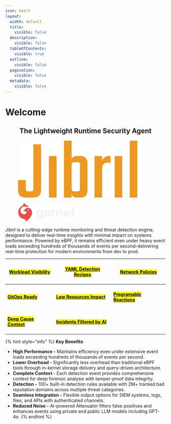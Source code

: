 ```yaml
---
icon: heart
layout:
  width: default
  title:
    visible: false
  description:
    visible: false
  tableOfContents:
    visible: true
  outline:
    visible: false
  pagination:
    visible: false
  metadata:
    visible: false
---
```


# Welcome

<h2 align="center">The Lightweight Runtime Security Agent</h2>

<figure><img src=".gitbook/assets/jibril-logo-simpler.png" alt="" width="375"><figcaption></figcaption></figure>

<figure><img src=".gitbook/assets/garnet.png" alt="" width="188"><figcaption></figcaption></figure>

Jibril is a cutting-edge runtime monitoring and threat detection engine, designed to deliver real-time insights with minimal impact on systems performance. Powered by eBPF, it remains efficient even under heavy event loads exceeding hundreds of thousands of events per second–delivering real-time protection for modern environments from dev to prod.

| <h4><a href="information/theory-behind/new-era.md"><mark style="color:$warning;"><strong>Workload Visibility</strong></mark></a></h4> | <h4><a href="customization/alchemies/"><mark style="color:$warning;">YAML Detection Recipes</mark></a></h4>                | <h4><a href="execution/network-policy.md"><mark style="color:$warning;">Network Policies</mark></a></h4>   |
| ------------------------------------------------------------------------------------------------------------------------------------- | -------------------------------------------------------------------------------------------------------------------------- | ---------------------------------------------------------------------------------------------------------- |
| <h4><a href="customization/reactions/configuration.md"><mark style="color:$warning;">GitOps Ready</mark></a></h4>                     | <h4><a href="information/theory-behind/architecture.md"><mark style="color:$warning;">Low Resources Impact</mark></a></h4> | <h4><a href="customization/reactions/"><mark style="color:$primary;">Programable Reactions</mark></a></h4> |
| <h4><a href="information/theory-behind/security-model.md"><mark style="color:$warning;">Deep Cause Context</mark></a></h4>            | <h4><a href="customization/attenuator.md"><mark style="color:$warning;">Incidents Filtered by AI</mark></a></h4>           |                                                                                                            |

{% hint style="info" %}
**Key Benefits**

* **High Performance -** Maintains efficiency even under extensive event loads exceeding hundreds of thousands of events per second.
* **Lower Overhead -** Significantly less overhead than traditional eBPF tools through in-kernel storage delivery and query-driven architecture.
* **Complete Context -** Each detection event provides comprehensive context for deep forensic analysis with tamper-proof data integrity.
* **Detection -** 100+ built-in detection rules available with 2M+ tracked bad reputation domains across multiple threat categories.
* **Seamless Integration -** Flexible output options for SIEM systems, logs, files, and APIs with authenticated channels.
* **Reduced Noise -** AI-powered Attenuator filters false positives and enhances events using private and public LLM models including GPT-4o.
{% endhint %}
